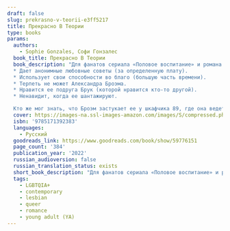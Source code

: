 ```yaml
---
draft: false
slug: prekrasno-v-teorii-e3ff5217
title: Прекрасно В Теории
type: books
params:
  authors:
    - Sophie Gonzales, Софи Гонзалес
  book_title: Прекрасно В Теории
  book_description: "Для фанатов сериала «Половое воспитание» и романа «Всем парням, которых я любила» Дженни Хан.Ее любовные советы всегда на высоте.Ее личная жизнь — не совсем. Дарси Филлипс:
  * Дает анонимные любовные советы (за определенную плату).
  * Использует свои способности во благо (большую часть времени).
  * Терпеть не может Александра Броэма.
  * Нравится ее подруга Брук (которой нравится кто-то другой).
  * Ненавидит, когда ее шантажируют.

  Кто же мог знать, что Броэм застукает ее у шкафчика 89, где она ведет свой полулегальный бизнес! Теперь анонимность Дарси под угрозой. Если она хочет, чтобы Александр сохранил ее секрет, то должна стать его личным тренером по отношениям, чтобы вернуть бывшую девушку.Правда, тут есть загвоздка, ведь Дарси самой нравится Брук. И ладно это, анонимность девушки находится под угрозой. Если народ в школе узнает, что это она стоит за шкафчиком 89, Брук, скорее всего, вообще перестанет с ней разговаривать.Хорошо, нужно всего лишь помочь высокомерному, нахальному (пускай и очень горячему) парню вернуть девушку, которая уже однажды в него влюбилась.Вряд ли что-то пойдет не так, верно?"
  cover: https://images-na.ssl-images-amazon.com/images/S/compressed.photo.goodreads.com/books/1638989184i/59776151.jpg
  isbn: '9785171392383'
  languages:
    - Русский
  goodreads_link: https://www.goodreads.com/book/show/59776151
  page_count: '384'
  publication_year: '2022'
  russian_audioversion: false
  russian_translation_status: exists
  short_book_description: "Для фанатов сериала «Половое воспитание» и романа «Всем парням, которых я любила» Дженни Хан. Ее любовные советы всегда на высоте.Ее личная жизнь — не совсем. Дарси Филлипс: * Дает анонимные любовные..."
  tags:
    - LGBTQIA+
    - contemporary
    - lesbian
    - queer
    - romance
    - young adult (YA)
---
```


